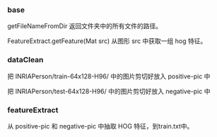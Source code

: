 ### base 

getFileNameFromDir 返回文件夹中的所有文件的路径。

FeatureExtract.getFeature(Mat src) 从图形 src 中获取一组 hog 特征。

### dataClean

把 INRIAPerson/train-64x128-H96/ 中的图片剪切好放入 positive-pic 中

把 INRIAPerson/test-64x128-H96/ 中的图片剪切好放入 negative-pic 中

### featureExtract

从 positive-pic 和 negative-pic 中抽取 HOG 特征，到train.txt中。

